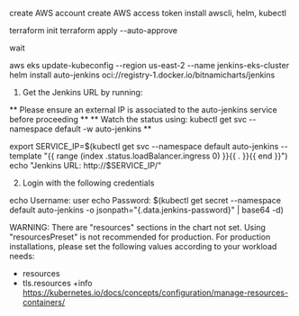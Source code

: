 create AWS account
create AWS access token
install awscli, helm, kubectl

terraform init
terraform apply --auto-approve

wait

aws eks update-kubeconfig --region us-east-2 --name jenkins-eks-cluster
helm install auto-jenkins oci://registry-1.docker.io/bitnamicharts/jenkins

1. Get the Jenkins URL by running:

** Please ensure an external IP is associated to the auto-jenkins service before proceeding **
** Watch the status using: kubectl get svc --namespace default -w auto-jenkins **

  export SERVICE_IP=$(kubectl get svc --namespace default auto-jenkins --template "{{ range (index .status.loadBalancer.ingress 0) }}{{ . }}{{ end }}")
  echo "Jenkins URL: http://$SERVICE_IP/"

2. Login with the following credentials

  echo Username: user
  echo Password: $(kubectl get secret --namespace default auto-jenkins -o jsonpath="{.data.jenkins-password}" | base64 -d)

WARNING: There are "resources" sections in the chart not set. Using "resourcesPreset" is not recommended for production. For production installations, please set the following values according to your workload needs:
  - resources
  - tls.resources
+info https://kubernetes.io/docs/concepts/configuration/manage-resources-containers/